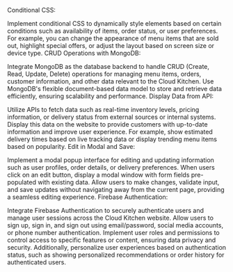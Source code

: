 Conditional CSS:

Implement conditional CSS to dynamically style elements based on certain conditions such as availability of items, order status, or user preferences. For example, you can change the appearance of menu items that are sold out, highlight special offers, or adjust the layout based on screen size or device type.
CRUD Operations with MongoDB:

Integrate MongoDB as the database backend to handle CRUD (Create, Read, Update, Delete) operations for managing menu items, orders, customer information, and other data relevant to the Cloud Kitchen. Use MongoDB's flexible document-based data model to store and retrieve data efficiently, ensuring scalability and performance.
Display Data from API:

Utilize APIs to fetch data such as real-time inventory levels, pricing information, or delivery status from external sources or internal systems. Display this data on the website to provide customers with up-to-date information and improve user experience. For example, show estimated delivery times based on live tracking data or display trending menu items based on popularity.
Edit in Modal and Save:

Implement a modal popup interface for editing and updating information such as user profiles, order details, or delivery preferences. When users click on an edit button, display a modal window with form fields pre-populated with existing data. Allow users to make changes, validate input, and save updates without navigating away from the current page, providing a seamless editing experience.
Firebase Authentication:

Integrate Firebase Authentication to securely authenticate users and manage user sessions across the Cloud Kitchen website. Allow users to sign up, sign in, and sign out using email/password, social media accounts, or phone number authentication. Implement user roles and permissions to control access to specific features or content, ensuring data privacy and security. Additionally, personalize user experiences based on authentication status, such as showing personalized recommendations or order history for authenticated users.




